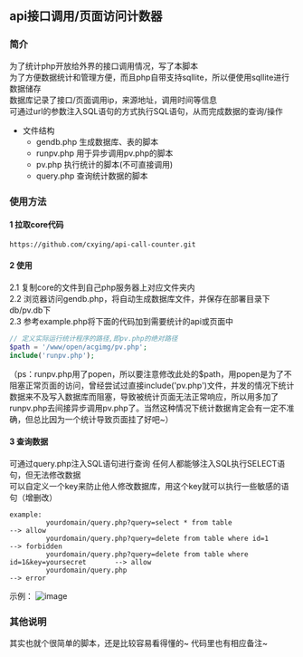 ## api接口调用/页面访问计数器
### 简介
为了统计php开放给外界的接口调用情况，写了本脚本  
为了方便数据统计和管理方便，而且php自带支持sqllite，所以便使用sqllite进行数据储存  
数据库记录了接口/页面调用ip，来源地址，调用时间等信息  
可通过url的参数注入SQL语句的方式执行SQL语句，从而完成数据的查询/操作  

- 文件结构
  - gendb.php    生成数据库、表的脚本
  - runpv.php    用于异步调用pv.php的脚本
  - pv.php       执行统计的脚本(不可直接调用)
  - query.php    查询统计数据的脚本

### 使用方法
#### 1 拉取core代码
```
https://github.com/cxying/api-call-counter.git
```
#### 2 使用
2.1 复制core的文件到自己php服务器上对应文件夹内  
2.2 浏览器访问gendb.php，将自动生成数据库文件，并保存在部署目录下db/pv.db下  
2.3 参考example.php将下面的代码加到需要统计的api或页面中  
```php
// 定义实际运行统计程序的路径,即pv.php的绝对路径
$path = '/www/open/acgimg/pv.php';  
include('runpv.php');
```
（ps：runpv.php用了popen，所以要注意修改此处的$path，用popen是为了不阻塞正常页面的访问，曾经尝试过直接include('pv.php')文件，并发的情况下统计数据来不及写入数据库而阻塞，导致被统计页面无法正常响应，所以用多加了runpv.php去间接异步调用pv.php了。当然这种情况下统计数据肯定会有一定不准确，但总比因为一个统计导致页面挂了好吧~）

#### 3 查询数据
可通过query.php注入SQL语句进行查询
任何人都能够注入SQL执行SELECT语句，但无法修改数据  
可以自定义一个key来防止他人修改数据库，用这个key就可以执行一些敏感的语句（增删改）
```
example: 
         yourdomain/query.php?query=select * from table                               --> allow
         yourdomain/query.php?query=delete from table where id=1                      --> forbidden
         yourdomain/query.php?query=delete from table where id=1&key=yoursecret       --> allow
         yourdomain/query.php                                                         --> error
```
示例：
![image](https://user-images.githubusercontent.com/46587259/81475620-f5a44580-923f-11ea-992c-1ab3ab52490a.png)
### 其他说明
其实也就个很简单的脚本，还是比较容易看得懂的~ 代码里也有相应备注~
